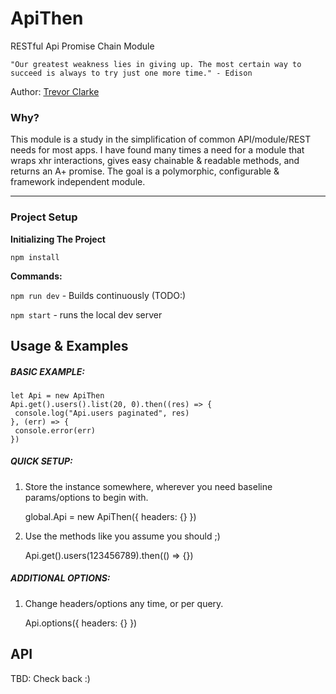 # ApiThen

RESTful Api Promise Chain Module

	"Our greatest weakness lies in giving up. The most certain way to succeed is always to try just one more time." - Edison

Author: [Trevor Clarke](https://github.com/TrevorJTClarke)

### Why?

This module is a study in the simplification of common API/module/REST needs for most apps. I have found many times a need for a module that wraps xhr interactions, gives easy chainable & readable methods, and returns an A+ promise. The goal is a polymorphic, configurable & framework independent module.

----

### Project Setup

**Initializing The Project**

`npm install`

**Commands:**

`npm run dev` - Builds continuously (TODO:)

`npm start` - runs the local dev server

## Usage & Examples

##### BASIC EXAMPLE:

	let Api = new ApiThen
	Api.get().users().list(20, 0).then((res) => {
	 console.log("Api.users paginated", res)
	}, (err) => {
	 console.error(err)
	})

##### QUICK SETUP:

1. Store the instance somewhere, wherever you need baseline params/options to begin with.


	global.Api = new ApiThen({
		headers: {}
	})


2. Use the methods like you assume you should ;)


	Api.get().users(123456789).then(() => {})

##### ADDITIONAL OPTIONS:

1. Change headers/options any time, or per query.


	Api.options({
		headers: {}
	})

## API

TBD: Check back :)
